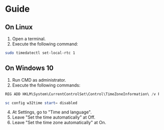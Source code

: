 
# Guide

## On Linux
1. Open a terminal.
2. Execute the following command:
```bash
sudo timedatectl set-local-rtc 1
```

## On Windows 10
1. Run CMD as administrator.
2. Execute the following commands:
```powershell
REG ADD HKLM\System\CurrentControlSet\Control\TimeZoneInformation\ /v RealTimeIsUniversal /t REG_DWORD /d 1
```
```powershell
sc config w32time start= disabled
```
4. At Settings, go to "Time and language".
5. Leave "Set the time automatically" at Off.
6. Leave "Set the time zone automatically" at On.
